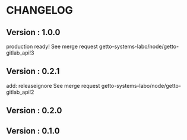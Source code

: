 # CHANGELOG

## Version : 1.0.0

production ready! See merge request getto-systems-labo/node/getto-gitlab_api!3


## Version : 0.2.1

add: releaseignore See merge request getto-systems-labo/node/getto-gitlab_api!2


## Version : 0.2.0



## Version : 0.1.0


